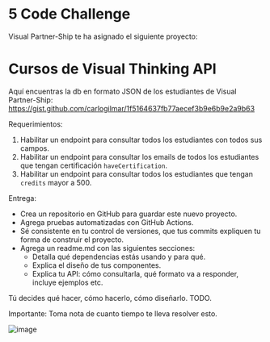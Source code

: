 # 5 Code Challenge

Visual Partner-Ship te ha asignado el siguiente proyecto:

# Cursos de Visual Thinking API

Aquí encuentras la db en formato JSON de los estudiantes de Visual Partner-Ship: https://gist.github.com/carlogilmar/1f5164637fb77aecef3b9e6b9e2a9b63

Requerimientos:
1. Habilitar un endpoint para consultar todos los estudiantes con todos sus campos.
2. Habilitar un endpoint para consultar los emails de todos los estudiantes que tengan certificación `haveCertification`.
3. Habilitar un endpoint para consultar todos los estudiantes que tengan `credits` mayor a 500.

Entrega:
- Crea un repositorio en GitHub para guardar este nuevo proyecto.
- Agrega pruebas automatizadas con GitHub Actions.
- Sé consistente en tu control de versiones, que tus commits expliquen tu forma de construir el proyecto.
- Agrega un readme.md con las siguientes secciones:   
  - Detalla qué dependencias estás usando y para qué.
  - Explica el diseño de tus componentes.
  - Explica tu API: cómo consultarla, qué formato va a responder, incluye ejemplos etc.

Tú decides qué hacer, cómo hacerlo, cómo diseñarlo. TODO.

Importante: Toma nota de cuanto tiempo te lleva resolver esto.

![image](https://user-images.githubusercontent.com/17634377/165870375-fe5a730a-eada-4abe-ac9c-42334e003b18.png)